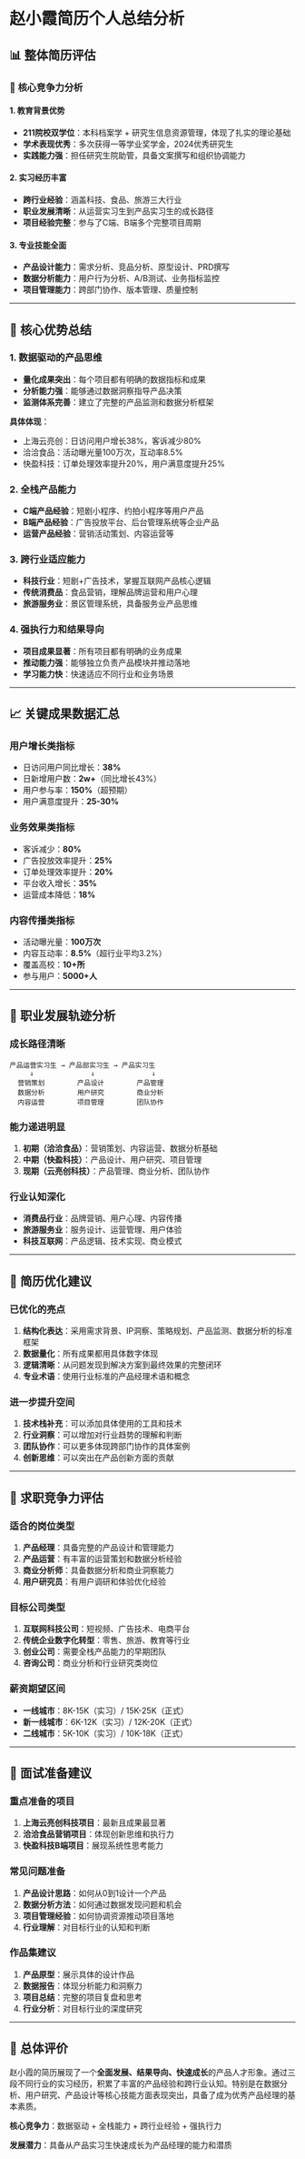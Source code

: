 # 赵小霞简历个人总结分析

## 📊 **整体简历评估**

### 🎯 **核心竞争力分析**

#### **1. 教育背景优势**
- **211院校双学位**：本科档案学 + 研究生信息资源管理，体现了扎实的理论基础
- **学术表现优秀**：多次获得一等学业奖学金，2024优秀研究生
- **实践能力强**：担任研究生院助管，具备文案撰写和组织协调能力

#### **2. 实习经历丰富**
- **跨行业经验**：涵盖科技、食品、旅游三大行业
- **职业发展清晰**：从运营实习生到产品实习生的成长路径
- **项目经验完整**：参与了C端、B端多个完整项目周期

#### **3. 专业技能全面**
- **产品设计能力**：需求分析、竞品分析、原型设计、PRD撰写
- **数据分析能力**：用户行为分析、A/B测试、业务指标监控
- **项目管理能力**：跨部门协作、版本管理、质量控制

---

## 🚀 **核心优势总结**

### **1. 数据驱动的产品思维**
- **量化成果突出**：每个项目都有明确的数据指标和成果
- **分析能力强**：能够通过数据洞察指导产品决策
- **监测体系完善**：建立了完整的产品监测和数据分析框架

**具体体现**：
- 上海云亮创：日访问用户增长38%，客诉减少80%
- 洽洽食品：活动曝光量100万次，互动率8.5%
- 快盈科技：订单处理效率提升20%，用户满意度提升25%

### **2. 全栈产品能力**
- **C端产品经验**：短剧小程序、约拍小程序等用户产品
- **B端产品经验**：广告投放平台、后台管理系统等企业产品
- **运营产品经验**：营销活动策划、内容运营等

### **3. 跨行业适应能力**
- **科技行业**：短剧+广告技术，掌握互联网产品核心逻辑
- **传统消费品**：食品营销，理解品牌运营和用户心理
- **旅游服务业**：景区管理系统，具备服务业产品思维

### **4. 强执行力和结果导向**
- **项目成果显著**：所有项目都有明确的业务成果
- **推动能力强**：能够独立负责产品模块并推动落地
- **学习能力快**：快速适应不同行业和业务场景

---

## 📈 **关键成果数据汇总**

### **用户增长类指标**
- 日访问用户同比增长：**38%**
- 日新增用户数：**2w+**（同比增长43%）
- 用户参与率：**150%**（超预期）
- 用户满意度提升：**25-30%**

### **业务效果类指标**
- 客诉减少：**80%**
- 广告投放效率提升：**25%**
- 订单处理效率提升：**20%**
- 平台收入增长：**35%**
- 运营成本降低：**18%**

### **内容传播类指标**
- 活动曝光量：**100万次**
- 内容互动率：**8.5%**（超行业平均3.2%）
- 覆盖高校：**10+所**
- 参与用户：**5000+人**

---

## 💼 **职业发展轨迹分析**

### **成长路径清晰**
```
产品运营实习生 → 产品部实习生 → 产品实习生
     ↓              ↓              ↓
  营销策划        产品设计        产品管理
  数据分析        用户研究        商业分析
  内容运营        项目管理        团队协作
```

### **能力递进明显**
1. **初期（洽洽食品）**：营销策划、内容运营、数据分析基础
2. **中期（快盈科技）**：产品设计、用户研究、项目管理
3. **现期（云亮创科技）**：产品管理、商业分析、团队协作

### **行业认知深化**
- **消费品行业**：品牌营销、用户心理、内容传播
- **旅游服务业**：服务设计、运营管理、用户体验
- **科技互联网**：产品逻辑、技术实现、商业模式

---

## 🎯 **简历优化建议**

### **已优化的亮点**
1. **结构化表达**：采用需求背景、IP洞察、策略规划、产品监测、数据分析的标准框架
2. **数据量化**：所有成果都用具体数字体现
3. **逻辑清晰**：从问题发现到解决方案到最终效果的完整闭环
4. **专业术语**：使用行业标准的产品经理术语和概念

### **进一步提升空间**
1. **技术栈补充**：可以添加具体使用的工具和技术
2. **行业洞察**：可以增加对行业趋势的理解和判断
3. **团队协作**：可以更多体现跨部门协作的具体案例
4. **创新思维**：可以突出在产品创新方面的贡献

---

## 🌟 **求职竞争力评估**

### **适合的岗位类型**
1. **产品经理**：具备完整的产品设计和管理能力
2. **产品运营**：有丰富的运营策划和数据分析经验
3. **商业分析师**：具备数据分析和商业洞察能力
4. **用户研究员**：有用户调研和体验优化经验

### **目标公司类型**
1. **互联网科技公司**：短视频、广告技术、电商平台
2. **传统企业数字化转型**：零售、旅游、教育等行业
3. **创业公司**：需要全栈产品能力的早期团队
4. **咨询公司**：商业分析和行业研究类岗位

### **薪资期望区间**
- **一线城市**：8K-15K（实习）/ 15K-25K（正式）
- **新一线城市**：6K-12K（实习）/ 12K-20K（正式）
- **二线城市**：5K-10K（实习）/ 10K-18K（正式）

---

## 📝 **面试准备建议**

### **重点准备的项目**
1. **上海云亮创科技项目**：最新且成果最显著
2. **洽洽食品营销项目**：体现创新思维和执行力
3. **快盈科技B端项目**：展现系统性思考能力

### **常见问题准备**
1. **产品设计思路**：如何从0到1设计一个产品
2. **数据分析方法**：如何通过数据发现问题和机会
3. **项目管理经验**：如何协调资源推动项目落地
4. **行业理解**：对目标行业的认知和判断

### **作品集建议**
1. **产品原型**：展示具体的设计作品
2. **数据报告**：体现分析能力和洞察力
3. **项目总结**：完整的项目复盘和思考
4. **行业分析**：对目标行业的深度研究

---

## 🎉 **总体评价**

赵小霞的简历展现了一个**全面发展、结果导向、快速成长**的产品人才形象。通过三段不同行业的实习经历，积累了丰富的产品经验和跨行业认知。特别是在数据分析、用户研究、产品设计等核心技能方面表现突出，具备了成为优秀产品经理的基本素质。

**核心竞争力**：数据驱动 + 全栈能力 + 跨行业经验 + 强执行力

**发展潜力**：具备从产品实习生快速成长为产品经理的能力和潜质
